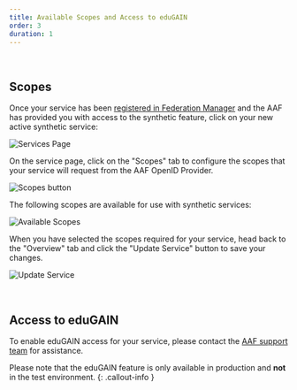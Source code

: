 ```yaml
---
title: Available Scopes and Access to eduGAIN
order: 3
duration: 1
---
```


<br>

## Scopes

Once your service has been [registered in Federation Manager](http://127.0.0.1:4000/find-your-registered-services/01-overview) and the AAF has provided you with access to the synthetic feature, click on your new active synthetic service:

![Services Page](/assets/images/connect-a-synthetic-oidc-service/synthetic-oidc-service.png)

On the service page, click on the "Scopes" tab to configure the scopes that your service will request from the AAF OpenID Provider.

![Scopes button](/assets/images/connect-a-synthetic-oidc-service/scopes-button.png)

The following scopes are available for use with synthetic services:

![Available Scopes](/assets/images/connect-a-synthetic-oidc-service/available-scopes.png)


When you have selected the scopes required for your service, head back to the "Overview" tab and click the "Update Service" button to save your changes.

![Update Service](/assets/images/connect-a-synthetic-oidc-service/update-service-button.png)

<br>

## Access to eduGAIN

To enable eduGAIN access for your service, please contact the [AAF support team](https://aaf.freshdesk.com/support/home/) for assistance.

Please note that the eduGAIN feature is only available in production and **not** in the test environment.
{: .callout-info }